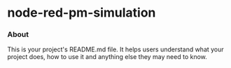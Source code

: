 node-red-pm-simulation
======================

### About

This is your project's README.md file. It helps users understand what your
project does, how to use it and anything else they may need to know.